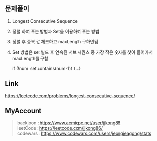 ## 문제풀이
 1. Longest Consecutive Sequence
 2. 정렬 하여 푸는 방법과 Set을 이용하여 푸는 방법
 3. 정렬 후 중복 값 체크하고 maxLength 구하면됨 
 4. Set 방법은 set 빌드 후 연속된 서브 시퀀스 중 가장 작은 숫자를 찾아 들어가서  maxLength를 구함
 
	if (!num_set.contains(num-1)) {...}

## Link
https://leetcode.com/problems/longest-consecutive-sequence/

## MyAccount

> backjoon : <https://www.acmicpc.net/user/jjkong86>  
> leetCode : <https://leetcode.com/jjkong86/>  
> codewars : https://www.codewars.com/users/jeongjeagong/stats
